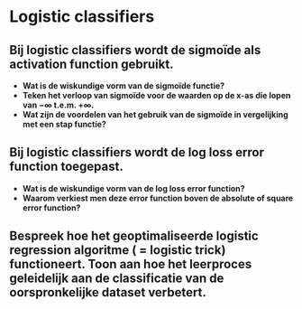 # Logistic classifiers

## Bij logistic classifiers wordt de sigmoïde als activation function gebruikt.
- **Wat is de wiskundige vorm van de sigmoïde functie?**
- **Teken het verloop van sigmoïde voor de waarden op de x-as die lopen van −∞ t.e.m. +∞.**
- **Wat zijn de voordelen van het gebruik van de sigmoïde in vergelijking met een stap functie?**

## Bij logistic classifiers wordt de log loss error function toegepast.
- **Wat is de wiskundige vorm van de log loss error function?**
- **Waarom verkiest men deze error function boven de absolute of square error function?**

## Bespreek hoe het geoptimaliseerde logistic regression algoritme ( = logistic trick) functioneert. Toon aan hoe het leerproces geleidelijk aan de classificatie van de oorspronkelijke dataset verbetert.